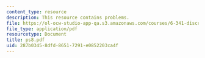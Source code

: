 ```yaml
---
content_type: resource
description: This resource contains problems.
file: https://ol-ocw-studio-app-qa.s3.amazonaws.com/courses/6-341-discrete-time-signal-processing-fall-2005/287b03458dfd86517291e0852203ca4f_ps8.pdf
file_type: application/pdf
resourcetype: Document
title: ps8.pdf
uid: 287b0345-8dfd-8651-7291-e0852203ca4f
---
```


